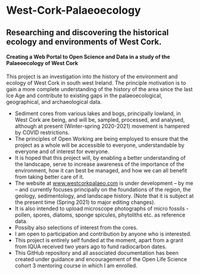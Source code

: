 # West-Cork-Palaeoecology
## Researching and discovering the historical ecology and environments of West Cork.
#### Creating a Web Portal to Open Science and Data in a study of the Palaeoecology of West Cork
This project is an investigation into the history of the environment and ecology of West Cork in south west Ireland. The principle motivation is to gain a more complete understanding of the history of the area since the last Ice Age and contribute to existing gaps in the palaeoecological, geographical, and archaeological data.  
  * Sediment cores from various lakes and bogs, principally lowland, in West Cork are being, and will be, sampled, processed, and analysed, although at present (Winter-spring 2020-2021) movement is hampered by COVID restrictions.   
  * The principles of Open Working are being employed to ensure that the project as a whole will be accessible to everyone, understandable by everyone and of interest for everyone.
  * It is hoped that this project will, by enabling a better understanding of the landscape, serve to increase awareness of the importance of the environment, how it can best be managed, and how we can all benefit from taking better care of it.   
  * The website at www.westcorkpalaeo.com is under development – by me – and currently focuses principally on the foundations of the region, the geology, sedimentology, and landscape history. (Note that it is subject at the present time (Spring 2021) to major editing changes).     
  * It is also intended to upload microscope photographs of micro fossils - pollen, spores, diatoms, sponge spicules, phytoliths etc. as reference data.    
  * Possiby also selections of interest from the cores.   
  * I am open to participation and contribution by anyone who is interested.   
  * This project is entirely self funded at the moment, apart from a grant from IQUA received two years ago to fund radiocarbon dates.   
  * This GitHub repository and all associated documentation has been created under guidance and encouragement of the Open Life Science cohort 3 mentoring course in which I am enrolled.    
